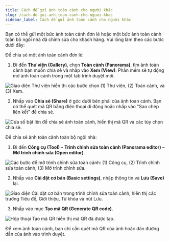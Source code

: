 ```yaml
---
title: Cách để gửi ảnh toàn cảnh cho người khác
slug: /cach-de-gui-anh-toan-canh-cho-nguoi-khac
sidebar_label: Cách để gửi ảnh toàn cảnh cho người khác
---
```


Bạn có thể gửi một bức ảnh toàn cảnh đơn lẻ hoặc một bức ảnh toàn cảnh toàn bộ ngôi nhà đã chỉnh sửa cho khách hàng. Vui lòng làm theo các bước dưới đây:

Để chia sẻ một ảnh toàn cảnh đơn lẻ:

1. Đi đến **Thư viện (Gallery)**, chọn **Toàn cảnh (Panorama)**, tìm ảnh toàn cảnh bạn muốn chia sẻ và nhấp vào **Xem (View)**. Phần mềm sẽ tự động mở ảnh toàn cảnh trong một tab trình duyệt mới.

![Giao diện Thư viện hiển thị các bước chọn (1) Thư viện, (2) Toàn cảnh, và (3) Xem.](https://storage.googleapis.com/jegavn_kb/image_jegavn/221.2.png)

2. Nhấp vào **Chia sẻ (Share)** ở góc dưới bên phải của ảnh toàn cảnh. Bạn có thể quét mã QR bằng điện thoại di động hoặc nhấp vào "Sao chép liên kết" để chia sẻ.

![Cửa sổ bật lên để chia sẻ ảnh toàn cảnh, hiển thị mã QR và các tùy chọn chia sẻ.](https://storage.googleapis.com/jegavn_kb/image_jegavn/221.3.png)

Để chia sẻ ảnh toàn cảnh toàn bộ ngôi nhà:

1. Đi đến **Công cụ (Tool)** – **Trình chỉnh sửa toàn cảnh (Panorama editor)** – **Mở trình chỉnh sửa (Open editor)**.

![Các bước để mở trình chỉnh sửa toàn cảnh: (1) Công cụ, (2) Trình chỉnh sửa toàn cảnh, (3) Mở trình chỉnh sửa.](https://storage.googleapis.com/jegavn_kb/image_jegavn/221.4.png)

2. Nhấp vào **Cài đặt cơ bản (Basic settings)**, nhập thông tin và **Lưu (Save)** lại.

![Giao diện Cài đặt cơ bản trong trình chỉnh sửa toàn cảnh, hiển thị các trường Tiêu đề, Giới thiệu, Từ khóa và nút Lưu.](https://storage.googleapis.com/jegavn_kb/image_jegavn/221.5.png)

3. Nhấp vào mục **Tạo mã QR (Generate QR code)**.

![Hộp thoại Tạo mã QR hiển thị mã QR đã được tạo.](https://storage.googleapis.com/jegavn_kb/image_jegavn/221.6.png)

Để xem ảnh toàn cảnh, bạn chỉ cần quét mã QR của ảnh hoặc dán đường dẫn của ảnh vào trình duyệt.